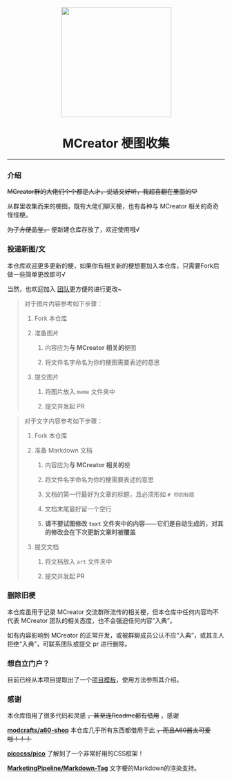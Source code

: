 <div align=center>
    <img width="255" height="255" src="https://ghproxy.net/https://raw.githubusercontent.com/MCreator-Meme-Project/mcreator-meme-project.github.io/main/static/favicon.ico"/>
</div>

<center><h1> MCreator 梗图收集 </h1></center>

* * *

### 介绍

~~MCreator群的大佬们个个都是人才，说话又好听，我超喜翻在里面的♡~~

从群里收集而来的梗图，既有大佬们聊天梗，也有各种与 MCreator 相关的奇奇怪怪梗。

~~为了方便品鉴，~~ 便新建仓库存放了，欢迎使用哦√

### 投递新图/文

本仓库欢迎更多更新的梗，如果你有相关新的梗想要加入本仓库，只需要Fork后做一些简单更改即可√

当然，也欢迎加入 [团队](https://github.com/MCreator-Meme-Project)更方便的进行更改~

> 对于图片内容参考如下步骤：
>
> 1. Fork 本仓库
>
> 2. 准备图片
>
>    1. 内容应为**与 MCreator 相关的**梗图
>
>    2. 将文件名字命名为你的梗图需要表述的意思
>
> 3. 提交图片
>
>    1. 将图片放入 `meme` 文件夹中
>
>    2. 提交并发起 PR

> 对于文字内容参考如下步骤：
>
> 1. Fork 本仓库
>
> 2. 准备 Markdown 文档
>
>    1. 内容应为**与 MCreator 相关的**梗
>
>    2. 将文件名字命名为你的梗需要表述的意思
>
>    3. 文档的第一行最好为文章的标题，且必须形如 `# 你的标题`
>
>    4. 文档末尾最好留一个空行
>
>    5. **请不要试图修改 `text` 文件夹中的内容——它们是自动生成的，对其的修改会在下次更新文章时被覆盖**
>
> 3. 提交文档
>
>    1. 将文档放入 `art` 文件夹中
>
>    2. 提交并发起 PR

### 删除旧梗

本仓库虽用于记录 MCreator 交流群所流传的相关梗，但本仓库中任何内容均不代表 MCreator 团队的相关态度，也不会强迫任何内容“入典”。

如有内容影响到 MCreator 的正常开发，或被群聊成员公认不应“入典”，或其主人拒绝“入典”，可联系团队或提交 pr 进行删除。

### 想自立门户？

目前已经从本项目提取出了一个[项目模板](https://github.com/NoneMeme/memebox)，使用方法参照其介绍。

### 感谢

本仓库借用了很多代码和灵感 ~~，甚至连Readme都有借用~~ ，感谢

**[modcrafts/a60-shop](https://github.com/modcrafts/a60-shop)** 本仓库几乎所有东西都借用于此 ~~，而且A60酱太可爱啦！！！~~ 

**[picocss/pico](https://github.com/picocss/pico/tree/f9e97c0bf430df8fa3f730eb6a6e84f63d4a9b0c)** 了解到了一个非常好用的CSS框架！

**[MarketingPipeline/Markdown-Tag](https://github.com/MarketingPipeline/Markdown-Tag)** 文字梗的Markdown的渲染支持。
